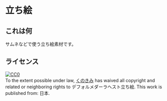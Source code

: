 # 立ち絵

## これは何

サムネなどで使う立ち絵素材です。

## ライセンス

<p xmlns:dct="http://purl.org/dc/terms/" xmlns:vcard="http://www.w3.org/2001/vcard-rdf/3.0#">
  <a rel="license"
     href="http://creativecommons.org/publicdomain/zero/1.0/">
    <img src="http://i.creativecommons.org/p/zero/1.0/88x31.png" style="border-style: none;" alt="CC0" />
  </a>
  <br />
  To the extent possible under law,
  <a rel="dct:publisher"
     href="https://github.com/knokmki612/vtuber">
    <span property="dct:title">くのきみ</span></a>
  has waived all copyright and related or neighboring rights to
  <span property="dct:title">デフォルメダーラヘスト立ち絵</span>.
This work is published from:
<span property="vcard:Country" datatype="dct:ISO3166"
      content="JP" about="https://github.com/knokmki612/vtuber">
  日本</span>.
</p>
